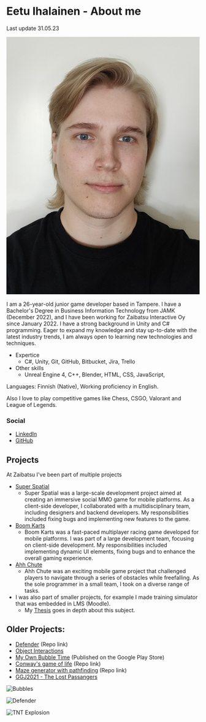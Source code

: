 # Eetu Ihalainen - About me

Last update 31.05.23

![Eetu](./images/selfie.jpg)

I am a 26-year-old junior game developer based in Tampere. I have a 
Bachelor's Degree in Business Information Technology from JAMK (December 2022), and I have been 
working for Zaibatsu Interactive Oy since January 2022. I have a strong 
background in Unity and C# programming. Eager to expand my knowledge and stay up-to-date with the latest 
industry trends, I am always open to learning new technologies and 
techniques.


* Expertice 
  * C#, Unity, Git, GitHub, Bitbucket, Jira, Trello
* Other skills 
  * Unreal Engine 4, C++, Blender, HTML, CSS, JavaScript,

Languages: Finnish (Native), Working proficiency in English.

Also I love to play competitive games like Chess, CSGO, Valorant and League of Legends.

### Social

*   [LinkedIn](https://www.linkedin.com/in/eetu-ihalainen/)
*   [GitHub](https://github.com/Eetui)

## Projects 

At Zaibatsu I've been part of multiple projects

* [Super Spatial](https://www.superspatial.com/)
  * Super Spatial was a large-scale development project aimed at creating an immersive social MMO game for mobile platforms. As a client-side developer, I collaborated with a multidisciplinary team, including designers and backend developers. My responsibilities included fixing bugs and implementing new features to the game.
* [Boom Karts](https://play.google.com/store/apps/details?id=com.fingersoft.boomkarts)
  * Boom Karts was a fast-paced multiplayer racing game developed for mobile platforms. I was part of a large development team, focusing on client-side development. My responsibilities included implementing dynamic UI elements, fixing bugs and to enhance the overall gaming experience.
* [Ahh Chute](https://play.google.com/store/apps/details?id=com.resdevproductions.ahhchute)
  * Ahh Chute was an exciting mobile game project that challenged players to navigate through a series of obstacles while freefalling. As the sole programmer in a small team, I took on a diverse range of tasks.
* I was also part of smaller projects, for example I made training simulator that was embedded in LMS (Moodle).
  * My [Thesis](https://www.theseus.fi/bitstream/handle/10024/786952/Thesis_Ihalainen_Eetu.pdf?sequence=2&isAllowed=y) goes in depth about this subject.

## Older Projects:

*   [Defender](https://github.com/Eetui/Defender2) (Repo link)
*   [Object Interactions](./objectinteractions-page.html)
*   [My Own Bubble Time](./MyOwnBubbleTime.html) (Published on the Google Play Store)
*   [Conway's game of life](https://github.com/Eetui/GameOfLife) (Repo link)
*   [Maze generator with pathfinding](https://github.com/Eetui/MazeWithPathfinding) (Repo link)
*   [GGJ2021 - The Lost Passangers](https://globalgamejam.org/2021/games/lost-passengers-5)


![Bubbles](https://j.gifs.com/BrB6zx.gif)

![Defender](https://j.gifs.com/jYvEGR.gif)

![TNT Explosion](https://j.gifs.com/DqkqxK.gif)

